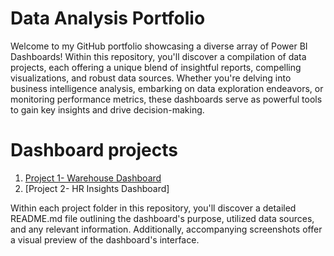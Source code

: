 # Data Analysis Portfolio

Welcome to my GitHub portfolio showcasing a diverse array of Power BI Dashboards! Within this repository, you'll discover a compilation of data projects, each offering a unique blend of insightful reports, compelling visualizations, and robust data sources. Whether you're delving into business intelligence analysis, embarking on data exploration endeavors, or monitoring performance metrics, these dashboards serve as powerful tools to gain key insights and drive decision-making.

# Dashboard projects

1. [Project 1- Warehouse Dashboard](https://github.com/rashmimalleshappa/projectportfolio/tree/9548e472fc0a9557a2a5dd6e537da3f1f8bbb4e5/Warehouse%20Dashboard)
2. [Project 2- HR Insights Dashboard]

Within each project folder in this repository, you'll discover a detailed README.md file outlining the dashboard's purpose, utilized data sources, and any relevant information. Additionally, accompanying screenshots offer a visual preview of the dashboard's interface.
